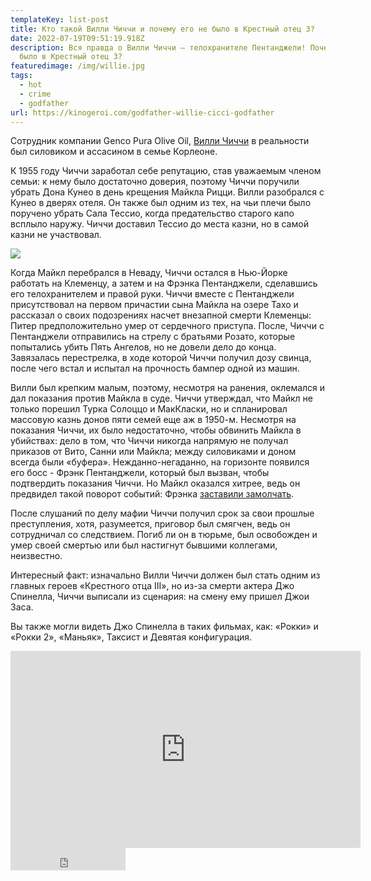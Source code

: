```yaml
---
templateKey: list-post
title: Кто такой Вилли Чиччи и почему его не было в Крестный отец 3?
date: 2022-07-19T09:51:19.918Z
description: Вся правда о Вилли Чиччи — телохранителе Пентанджели! Почему его не
  было в Крестный отец 3?
featuredimage: /img/willie.jpg
tags:
  - hot
  - crime
  - godfather
url: https://kinogeroi.com/godfather-willie-cicci-godfather
---
```

Сотрудник компании Genco Pura Olive Oil, [Вилли Чиччи](https://youtu.be/nYg0UkPnRZQ) в реальности был силовиком и ассасином в семье Корлеоне.

К 1955 году Чиччи заработал себе репутацию, став уважаемым членом семьи: к нему было достаточно доверия, поэтому Чиччи поручили убрать Дона Кунео в день крещения Майкла Рицци. Вилли разобрался с Кунео в дверях отеля. Он также был одним из тех, на чьи плечи было поручено убрать Сала Тессио, когда предательство старого капо всплыло наружу. Чиччи доставил Тессио до места казни, но в самой казни не участвовал.

![](/img/05.jpg)

Когда Майкл перебрался в Неваду, Чиччи остался в Нью-Йорке работать на Клеменцу, а затем и на Фрэнка Пентанджели, сделавшись его телохранителем и правой руки. Чиччи вместе с Пентанджели присутствовал на первом причастии сына Майкла на озере Тахо и рассказал о своих подозрениях насчет внезапной смерти Клеменцы: Питер предположительно умер от сердечного приступа. После, Чиччи с Пентанджели отправились на стрелу с братьями Розато, которые попытались убить Пять Ангелов, но не довели дело до конца. Завязалась перестрелка, в ходе которой Чиччи получил дозу свинца, после чего встал и испытал на прочность бампер одной из машин.

Вилли был крепким малым, поэтому, несмотря на ранения, оклемался и дал показания против Майкла в суде. Чиччи утверждал, что Майкл не только порешил Турка Солоццо и МакКласки, но и спланировал массовую казнь донов пяти семей еще аж в 1950-м. Несмотря на показания Чиччи, их было недостаточно, чтобы обвинить Майкла в убийствах: дело в том, что Чиччи никогда напрямую не получал приказов от Вито, Санни или Майкла; между силовиками и доном всегда были «буфера». Нежданно-негаданно, на горизонте появился его босс - Фрэнк Пентанджели, который был вызван, чтобы подтвердить показания Чиччи. Но Майкл оказался хитрее, ведь он предвидел такой поворот событий: Фрэнка [заставили замолчать](https://youtu.be/nJghtk0y7ZA).

После слушаний по делу мафии Чиччи получил срок за свои прошлые преступления, хотя, разумеется, приговор был смягчен, ведь он сотрудничал со следствием. Погиб ли он в тюрьме, был освобожден и умер своей смертью или был настигнут бывшими коллегами, неизвестно.

Интересный факт: изначально Вилли Чиччи должен был стать одним из главных героев «Крестного отца III», но из-за смерти актера Джо Спинелла, Чиччи выписали из сценария: на смену ему пришел Джои Заса.

Вы также могли видеть Джо Спинелла в таких фильмах, как: «Рокки» и «Рокки 2», «Маньяк», Таксист и Девятая конфигурация.

<div class="video-container"><iframe width="560" height="315" src="https://www.youtube.com/embed/nYg0UkPnRZQ" title="YouTube video player" frameborder="0" allow="accelerometer; autoplay; clipboard-write; encrypted-media; gyroscope; picture-in-picture" allowfullscreen></iframe></div>

<iframe src="https://yoomoney.ru/quickpay/button-widget?targets=%D0%9F%D0%BE%D0%B4%D0%B4%D0%B5%D1%80%D0%B6%D0%B0%D1%82%D1%8C%20%D0%B0%D0%B2%D1%82%D0%BE%D1%80%D0%B0!&default-sum=100&button-text=13&yoomoney-payment-type=on&button-size=m&button-color=black&successURL=https%3A%2F%2Fkinogeroi.com%2F&quickpay=small&account=410012994125382&" width="184" height="36" frameborder="0" allowtransparency="true" scrolling="no"></iframe>